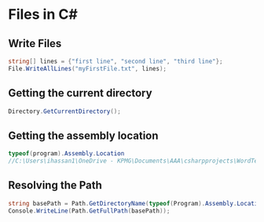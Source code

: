 # Files in C#

## Write Files
```C#
string[] lines = {"first line", "second line", "third line"};
File.WriteAllLines("myFirstFile.txt", lines);
```

## Getting the current directory
```C#
Directory.GetCurrentDirectory();
```

## Getting the assembly location
```C#
typeof(program).Assembly.Location
//C:\Users\ihassan1\OneDrive - KPMG\Documents\AAA\csharpprojects\WordTemplating\bin\Debug\net6.0\WordTemplating.dll
```

## Resolving the Path
```C#
string basePath = Path.GetDirectoryName(typeof(Program).Assembly.Location) + @"/../..";
Console.WriteLine(Path.GetFullPath(basePath));
```